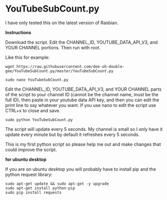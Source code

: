# YouTubeSubCount.py

I have only tested this on the latest version of Rasbian.

**Instructions**

Download the script. Edit the CHANNEL_ID, YOUTUBE_DATA_API_V3, and YOUR CHANNEL portions. Then run with root.

Like this for example:
```
wget https://raw.githubusercontent.com/dee-oh-double-gee/YouTubeSubCount.py/master/YouTubeSubCount.py

sudo nano YouTubeSubCount.py 
```
Edit the CHANNEL_ID, YOUTUBE_DATA_API_V3, and YOUR CHANNEL parts of the script to your channel ID (cannot be the channel name, must be the full ID), then paste in your youtube data API key, and then you can edit the print line to say whatever you want. If you use nano to edit the script use CTRL+x to close and save.
```
sudo python YouTubeSubCount.py
```
The script will update every 5 seconds. My channel is small so I only have it update every minute but by default it refreshes every 5 seconds. 

This is my first python script so please help me out and make changes that could improve the script.

**for ubuntu desktop**

If you are on ubuntu desktop you will probably have to install pip and the python request library:
```
sudo apt-get update && sudo apt-get -y upgrade
sudo apt-get install python-pip
sudo pip install requests
```
